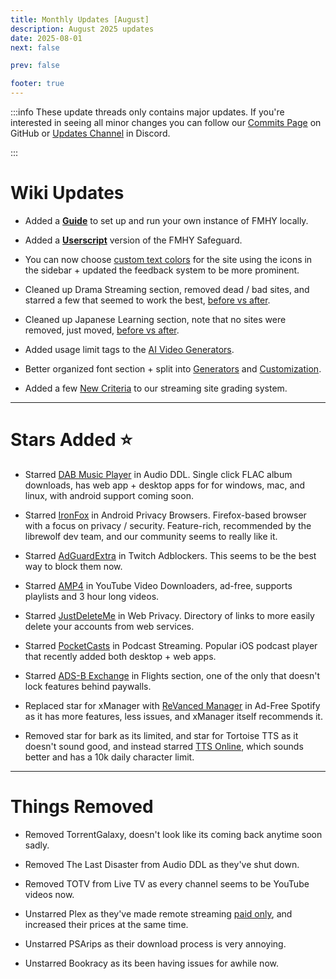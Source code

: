 ```yaml
---
title: Monthly Updates [August]
description: August 2025 updates
date: 2025-08-01
next: false

prev: false

footer: true
---
```


<Post authors="nbats"/>

:::info
These update threads only contains major updates. If you're interested
in seeing all minor changes you can follow our
[Commits Page](https://github.com/fmhy/FMHYedit/commits/main) on GitHub or
[Updates Channel](https://redd.it/17f8msf) in Discord.

:::
# Wiki Updates

- Added a **[Guide](https://fmhy.net/other/selfhosting)** to set up and run your own instance of FMHY locally.

- Added a **[Userscript](https://greasyfork.org/en/scripts/528660-fmhy-safelink-guard)** version of the FMHY Safeguard.

- You can now choose [custom text colors](https://i.imgur.com/kXNRPjM.mp4) for the site using the icons in the sidebar + updated the feedback system to be more prominent.

- Cleaned up Drama Streaming section, removed dead / bad sites, and starred a few that seemed to work the best, [before vs after](https://i.imgur.com/E3QTrUn.png).

- Cleaned up Japanese Learning section, note that no sites were removed, just moved, [before vs after](https://i.imgur.com/wPboWjk.png).


- Added usage limit tags to the [AI Video Generators](https://fmhy.net/ai#video-generation).

- Better organized font section + split into [Generators](https://fmhy.net/text-tools#font-text-generators) and [Customization](https://fmhy.net/text-tools#font-customization).

- Added a few [New Criteria](https://i.imgur.com/s7UGdIz.png) to our streaming site grading system.

***

# Stars Added ⭐

- Starred [DAB Music Player](https://fmhy.net/audiopiracyguide#download-sites) in Audio DDL. Single click FLAC album downloads, has web app + desktop apps for for windows, mac, and linux, with android support coming soon.

- Starred [IronFox](https://fmhy.net/storage#privacy-based) in Android Privacy Browsers. Firefox-based browser with a focus on privacy / security. Feature-rich, recommended by the librewolf dev team, and our community seems to really like it.

- Starred [AdGuardExtra](https://fmhy.net/social-media-tools#twitch-adblockers) in Twitch Adblockers. This seems to be the best way to block them now.

- Starred [AMP4](https://fmhy.net/social-media-tools#youtube-downloaders) in YouTube Video Downloaders, ad-free, supports playlists and 3 hour long videos.

- Starred [JustDeleteMe](https://fmhy.net/adblockvpnguide#web-privacy) in Web Privacy. Directory of links to more easily delete your accounts from web services.

- Starred [PocketCasts](https://fmhy.net/audiopiracyguide) in Podcast Streaming. Popular iOS podcast player that recently added both desktop + web apps.

- Starred [ADS-B Exchange](https://fmhy.net/miscguide#flights) in Flights section, one of the only that doesn't lock features behind paywalls.

- Replaced star for xManager with [ReVanced Manager](https://fmhy.net/android-iosguide#android-audio) in Ad-Free Spotify as it has more features, less issues, and xManager itself recommends it.

- Removed star for bark as its limited, and star for Tortoise TTS as it doesn't sound good, and instead starred [TTS Online](https://fmhy.net/ai#text-to-speech), which sounds better and has a 10k daily character limit.

***
 
# Things Removed

- Removed TorrentGalaxy, doesn't look like its coming back anytime soon sadly.

- Removed The Last Disaster from Audio DDL as they've shut down.

- Removed TOTV from Live TV as every channel seems to be YouTube videos now.

- Unstarred Plex as they've made remote streaming [paid only](https://www.plex.tv/blog/important-2025-plex-updates/), and increased their prices at the same time.

- Unstarred PSArips as their download process is very annoying.

- Unstarred Bookracy as its been having issues for awhile now.

